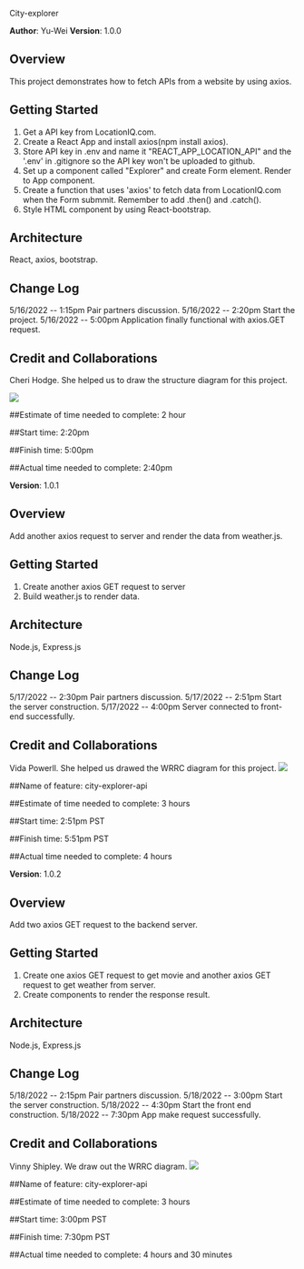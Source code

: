 City-explorer

**Author**: Yu-Wei
**Version**: 1.0.0 

## Overview
This project demonstrates how to fetch APIs from a website by using axios.

## Getting Started
1. Get a API key from LocationIQ.com.
2. Create a React App and install axios(npm install axios).
3. Store API key in .env and name it "REACT_APP_LOCATION_API" and the '.env' in .gitignore so the API key won't be uploaded to github.
4. Set up a component called "Explorer" and create Form element. Render to App component.
5. Create a function that uses 'axios' to fetch data from LocationIQ.com when the Form submmit. Remember to add .then() and .catch().
6. Style HTML component by using React-bootstrap.

## Architecture
React, axios, bootstrap.

## Change Log
5/16/2022 -- 1:15pm Pair partners discussion.
5/16/2022 -- 2:20pm Start the project.
5/16/2022 -- 5:00pm Application finally functional with axios.GET request.

## Credit and Collaborations
Cheri Hodge. She helped us to draw the structure diagram for this project.

<img src="https://i.imgur.com/kc2j7Q0.png"/>

##Estimate of time needed to complete: 2 hour

##Start time: 2:20pm

##Finish time: 5:00pm

##Actual time needed to complete: 2:40pm


**Version**: 1.0.1

## Overview
Add another axios request to server and render the data from weather.js.

## Getting Started
1. Create another axios GET request to server
2. Build weather.js to render data.

## Architecture
Node.js, Express.js

## Change Log
5/17/2022 -- 2:30pm Pair partners discussion.
5/17/2022 -- 2:51pm Start the server construction.
5/17/2022 -- 4:00pm Server connected to front-end successfully.

## Credit and Collaborations
Vida Powerll. She helped us drawed the WRRC diagram for this project.
<img src="https://i.imgur.com/QfFbSnU.jpeg"><img>


##Name of feature: city-explorer-api

##Estimate of time needed to complete: 3 hours

##Start time: 2:51pm PST

##Finish time: 5:51pm PST

##Actual time needed to complete: 4 hours

**Version**: 1.0.2

## Overview
Add two axios GET request to the backend server.

## Getting Started
1. Create one axios GET request to get movie and another axios GET request to get weather from server.
2. Create components to render the response result.

## Architecture
Node.js, Express.js

## Change Log
5/18/2022 -- 2:15pm Pair partners discussion.
5/18/2022 -- 3:00pm Start the server construction.
5/18/2022 -- 4:30pm Start the front end construction.
5/18/2022 -- 7:30pm App make request successfully.

## Credit and Collaborations
Vinny Shipley. We draw out the WRRC diagram.
<img src="https://i.imgur.com/s7f0r3i.png"><img>


##Name of feature: city-explorer-api

##Estimate of time needed to complete: 3 hours

##Start time: 3:00pm PST

##Finish time: 7:30pm PST

##Actual time needed to complete: 4 hours and 30 minutes
